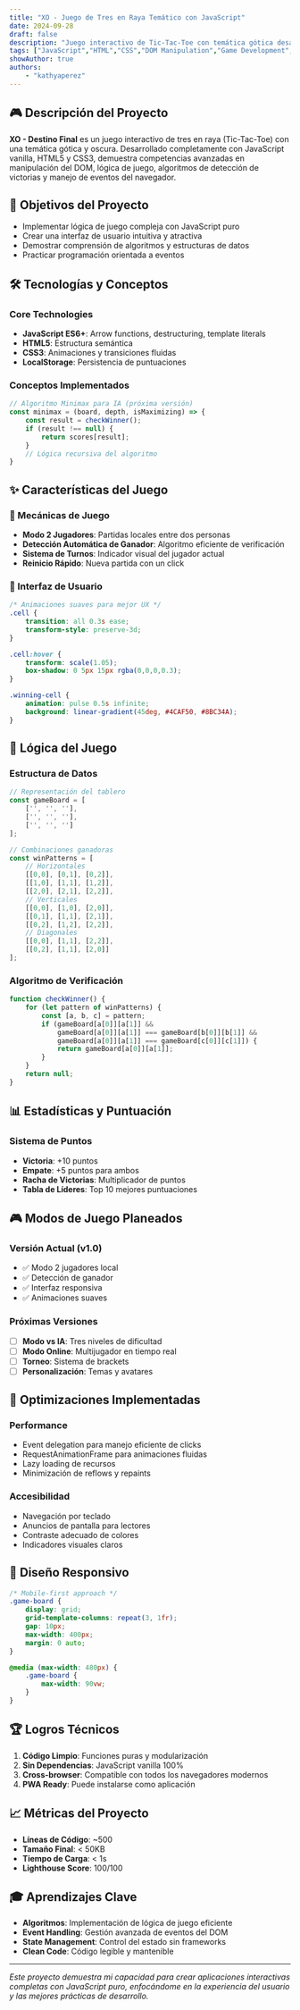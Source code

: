 ```yaml
---
title: "XO - Juego de Tres en Raya Temático con JavaScript"
date: 2024-09-28
draft: false
description: "Juego interactivo de Tic-Tac-Toe con temática gótica desarrollado con HTML5, CSS3 y JavaScript vanilla, demostrando manipulación del DOM, algoritmos de juego y manejo de eventos."
tags: ["JavaScript","HTML","CSS","DOM Manipulation","Game Development","Front-End","Algorithms"]
showAuthor: true
authors:
    - "kathyaperez"
---
```


## 🎮 Descripción del Proyecto

**XO - Destino Final** es un juego interactivo de tres en raya (Tic-Tac-Toe) con una temática gótica y oscura. Desarrollado completamente con JavaScript vanilla, HTML5 y CSS3, demuestra competencias avanzadas en manipulación del DOM, lógica de juego, algoritmos de detección de victorias y manejo de eventos del navegador.

## 🎯 Objetivos del Proyecto

- Implementar lógica de juego compleja con JavaScript puro
- Crear una interfaz de usuario intuitiva y atractiva
- Demostrar comprensión de algoritmos y estructuras de datos
- Practicar programación orientada a eventos

## 🛠️ Tecnologías y Conceptos

### Core Technologies
- **JavaScript ES6+**: Arrow functions, destructuring, template literals
- **HTML5**: Estructura semántica
- **CSS3**: Animaciones y transiciones fluidas
- **LocalStorage**: Persistencia de puntuaciones

### Conceptos Implementados
```javascript
// Algoritmo Minimax para IA (próxima versión)
const minimax = (board, depth, isMaximizing) => {
    const result = checkWinner();
    if (result !== null) {
        return scores[result];
    }
    // Lógica recursiva del algoritmo
}
```

## ✨ Características del Juego

### 🎲 Mecánicas de Juego
- **Modo 2 Jugadores**: Partidas locales entre dos personas
- **Detección Automática de Ganador**: Algoritmo eficiente de verificación
- **Sistema de Turnos**: Indicador visual del jugador actual
- **Reinicio Rápido**: Nueva partida con un click

### 🎨 Interfaz de Usuario
```css
/* Animaciones suaves para mejor UX */
.cell {
    transition: all 0.3s ease;
    transform-style: preserve-3d;
}

.cell:hover {
    transform: scale(1.05);
    box-shadow: 0 5px 15px rgba(0,0,0,0.3);
}

.winning-cell {
    animation: pulse 0.5s infinite;
    background: linear-gradient(45deg, #4CAF50, #8BC34A);
}
```

## 🧠 Lógica del Juego

### Estructura de Datos
```javascript
// Representación del tablero
const gameBoard = [
    ['', '', ''],
    ['', '', ''],
    ['', '', '']
];

// Combinaciones ganadoras
const winPatterns = [
    // Horizontales
    [[0,0], [0,1], [0,2]],
    [[1,0], [1,1], [1,2]],
    [[2,0], [2,1], [2,2]],
    // Verticales
    [[0,0], [1,0], [2,0]],
    [[0,1], [1,1], [2,1]],
    [[0,2], [1,2], [2,2]],
    // Diagonales
    [[0,0], [1,1], [2,2]],
    [[0,2], [1,1], [2,0]]
];
```

### Algoritmo de Verificación
```javascript
function checkWinner() {
    for (let pattern of winPatterns) {
        const [a, b, c] = pattern;
        if (gameBoard[a[0]][a[1]] &&
            gameBoard[a[0]][a[1]] === gameBoard[b[0]][b[1]] &&
            gameBoard[a[0]][a[1]] === gameBoard[c[0]][c[1]]) {
            return gameBoard[a[0]][a[1]];
        }
    }
    return null;
}
```

## 📊 Estadísticas y Puntuación

### Sistema de Puntos
- **Victoria**: +10 puntos
- **Empate**: +5 puntos para ambos
- **Racha de Victorias**: Multiplicador de puntos
- **Tabla de Líderes**: Top 10 mejores puntuaciones

## 🎮 Modos de Juego Planeados

### Versión Actual (v1.0)
- ✅ Modo 2 jugadores local
- ✅ Detección de ganador
- ✅ Interfaz responsiva
- ✅ Animaciones suaves

### Próximas Versiones
- [ ] **Modo vs IA**: Tres niveles de dificultad
- [ ] **Modo Online**: Multijugador en tiempo real
- [ ] **Torneo**: Sistema de brackets
- [ ] **Personalización**: Temas y avatares

## 🚀 Optimizaciones Implementadas

### Performance
- Event delegation para manejo eficiente de clicks
- RequestAnimationFrame para animaciones fluidas
- Lazy loading de recursos
- Minimización de reflows y repaints

### Accesibilidad
- Navegación por teclado
- Anuncios de pantalla para lectores
- Contraste adecuado de colores
- Indicadores visuales claros

## 📱 Diseño Responsivo

```css
/* Mobile-first approach */
.game-board {
    display: grid;
    grid-template-columns: repeat(3, 1fr);
    gap: 10px;
    max-width: 400px;
    margin: 0 auto;
}

@media (max-width: 480px) {
    .game-board {
        max-width: 90vw;
    }
}
```

## 🏆 Logros Técnicos

1. **Código Limpio**: Funciones puras y modularización
2. **Sin Dependencias**: JavaScript vanilla 100%
3. **Cross-browser**: Compatible con todos los navegadores modernos
4. **PWA Ready**: Puede instalarse como aplicación

## 📈 Métricas del Proyecto

- **Líneas de Código**: ~500
- **Tamaño Final**: < 50KB
- **Tiempo de Carga**: < 1s
- **Lighthouse Score**: 100/100

## 🎓 Aprendizajes Clave

- **Algoritmos**: Implementación de lógica de juego eficiente
- **Event Handling**: Gestión avanzada de eventos del DOM
- **State Management**: Control del estado sin frameworks
- **Clean Code**: Código legible y mantenible

---

*Este proyecto demuestra mi capacidad para crear aplicaciones interactivas completas con JavaScript puro, enfocándome en la experiencia del usuario y las mejores prácticas de desarrollo.*
